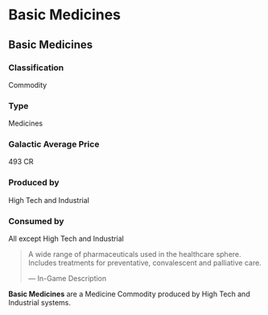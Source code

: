 # Basic Medicines
## Basic Medicines

### Classification

Commodity

### Type

Medicines

### Galactic Average Price

493 CR

### Produced by

High Tech and Industrial

### Consumed by

All except High Tech and Industrial

> 
> 
> A wide range of pharmaceuticals used in the healthcare sphere. Includes treatments for preventative, convalescent and palliative care.
> 
> 
> — In-Game Description
> 

**Basic Medicines** are a Medicine Commodity produced by High Tech and Industrial systems.
